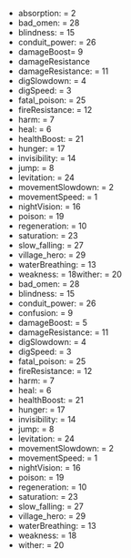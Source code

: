 * absorption: = 2
* bad_omen: = 28
* blindness: = 15
* conduit_power: = 26
* damageBoost= 9
* damageResistance
* damageResistance: = 11
* digSlowdown: = 4
* digSpeed: = 3
* fatal_poison: = 25
* fireResistance: = 12
* harm: = 7
* heal: = 6
* healthBoost: = 21
* hunger: = 17
* invisibility: = 14
* jump: = 8
* levitation: = 24
* movementSlowdown: = 2
* movementSpeed: = 1
* nightVision: = 16
* poison: = 19
* regeneration: = 10
* saturation: = 23
* slow_falling: = 27
* village_hero: = 29
* waterBreathing: = 13
* weakness: = 18wither: = 20
* bad_omen: = 28
* blindness: = 15
* conduit_power: = 26
* confusion: = 9
* damageBoost: = 5
* damageResistance: = 11
* digSlowdown: = 4
* digSpeed: = 3
* fatal_poison: = 25
* fireResistance: = 12
* harm: = 7
* heal: = 6
* healthBoost: = 21
* hunger: = 17
* invisibility: = 14
* jump: = 8
* levitation: = 24
* movementSlowdown: = 2
* movementSpeed: = 1
* nightVision: = 16
* poison: = 19
* regeneration: = 10
* saturation: = 23
* slow_falling: = 27
* village_hero: = 29
* waterBreathing: = 13
* weakness: = 18
* wither: = 20
